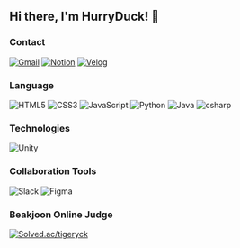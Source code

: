 ## Hi there, I'm HurryDuck! 🐥

### Contact
[![Gmail](https://img.shields.io/badge/tigeryck0812@gmail.com-EA4335?style=flat-square&logo=Gmail&logoColor=white)](mailto:tigeryck0812@gmail.com)
[![Notion](https://img.shields.io/badge/Notion-000?style=flat-square&logo=Notion)](https://www.notion.so/e449b843a0df4f79b263105e17a53872)
[![Velog](https://img.shields.io/badge/Velog-000?style=flat-square&logo=velog)](https://velog.io/@hurryduck/posts)

### Language
![HTML5](https://img.shields.io/badge/HTML5-E34F26?style=flat-square&logo=html5&logoColor=white)
![CSS3](https://img.shields.io/badge/CSS3-1572B6?style=flat-square&logo=CSS3)
![JavaScript](https://img.shields.io/badge/-JavaScript-black?style=flat-square&logo=javascript)
![Python](https://img.shields.io/badge/Python-000?style=flat-square&logo=Python)
![Java](https://img.shields.io/badge/Java-634533?style=flat-square&logo=Java)
![csharp](https://img.shields.io/badge/csharp-512BD4?style=flat-square&logo=csharp)

### Technologies
![Unity](https://img.shields.io/badge/Unity-000?style=flat-square&logo=Unity)

### Collaboration Tools
![Slack](https://img.shields.io/badge/Slack-4A154B?style=flat-square&logo=Slack)
![Figma](https://img.shields.io/badge/Figma-000?style=flat-square&logo=figma)

### Beakjoon Online Judge
[![Solved.ac/tigeryck](http://mazassumnida.wtf/api/v2/generate_badge?boj=tigeryck)](https://solved.ac/tigeryck)
